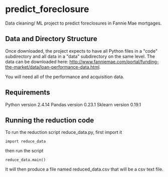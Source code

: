 # predict_foreclosure
Data cleaning/ ML project to predict foreclosures in Fannie Mae mortgages.

## Data and Directory Structure
Once downloaded, the project expects to have all Python files in a "code" subdirectory and all data in a "data" subdirectory on the same level.  The data can be downloaded here:  http://www.fanniemae.com/portal/funding-the-market/data/loan-performance-data.html. 

You will need all of the performance and acquisition data.

## Requirements

Python version 2.4.14
Pandas version 0.23.1
Sklearn version 0.19.1

## Running the reduction code

To run the reduction script reduce_data.py, first import it

`import reduce_data`

then run the script

`reduce_data.main()`

It will then produce a file named reduced_data.csv that will be a csv text file.

